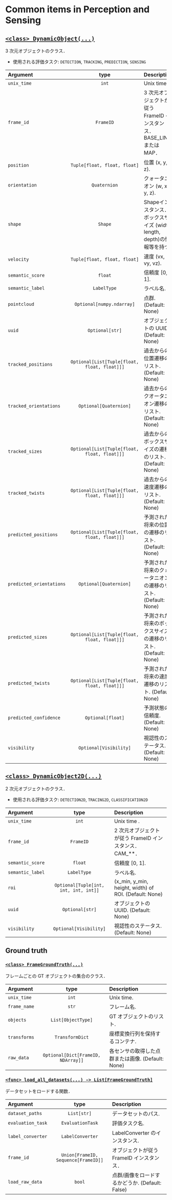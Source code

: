 # Common items in Perception and Sensing

## [`<class> DynamicObject(...)`](../../perception_eval/perception_eval/common/object.py)

3 次元オブジェクトのクラス．

- 使用される評価タスク: `DETECTION`, `TRACKING`, `PREDICTION`, `SENSING`

| Argument                 |                     type                     | Description                                                             |
| :----------------------- | :------------------------------------------: | :---------------------------------------------------------------------- |
| `unix_time`              |                    `int`                     | Unix time .                                                             |
| `frame_id`               |                  `FrameID`                   | 3 次元オブジェクトが従う FrameID インスタンス．BASE_LINK または MAP．   |
| `position`               |         `Tuple[float, float, float]`         | 位置 (x, y, z).                                                         |
| `orientation`            |                 `Quaternion`                 | クォータニオン (w, x, y, z).                                            |
| `shape`                  |                   `Shape`                    | Shapeインスタンス．ボックスサイズ (width, length, depth)の情報等を持つ. |
| `velocity`               |         `Tuple[float, float, float]`         | 速度 (vx, vy, vz).                                                      |
| `semantic_score`         |                   `float`                    | 信頼度 [0, 1].                                                          |
| `semantic_label`         |                 `LabelType`                  | ラベル名.                                                               |
| `pointcloud`             |          `Optional[numpy.ndarray]`           | 点群. (Default: None)                                                   |
| `uuid`                   |               `Optional[str]`                | オブジェクトの UUID. (Default: None)                                    |
| `tracked_positions`      | `Optional[List[Tuple[float, float, float]]]` | 過去からの位置遷移のリスト. (Default: None)                             |
| `tracked_orientations`   |            `Optional[Quaternion]`            | 過去からのクオータニオン遷移のリスト. (Default: None)                   |
| `tracked_sizes`          | `Optional[List[Tuple[float, float, float]]]` | 過去からのボックスサイズの遷移のリスト. (Default: None)                 |
| `tracked_twists`         | `Optional[List[Tuple[float, float, float]]]` | 過去からの速度遷移のリスト. (Default: None)                             |
| `predicted_positions`    | `Optional[List[Tuple[float, float, float]]]` | 予測された将来の位置の遷移のリスト. (Default: None)                     |
| `predicted_orientations` |            `Optional[Quaternion]`            | 予測された将来のクォータニオンの遷移のリスト. (Default: None)           |
| `predicted_sizes`        | `Optional[List[Tuple[float, float, float]]]` | 予測された将来のボックスサイズの遷移のリスト. (Default: None)           |
| `predicted_twists`       | `Optional[List[Tuple[float, float, float]]]` | 予測された将来の速度遷移のリスト. (Default: None)                       |
| `predicted_confidence`   |              `Optional[float]`               | 予測状態の信頼度. (Default: None)                                       |
| `visibility`             |            `Optional[Visibility]`            | 視認性のステータス. (Default: None)                                     |

## [`<class> DynamicObject2D(...)`](../../perception_eval/perception_eval/common/object2d.py)

2 次元オブジェクトのクラス．

- 使用される評価タスク: `DETECTION2D`, `TRACING2D`, `CLASSIFICATION2D`

| Argument         |                 type                  | Description                                                |
| :--------------- | :-----------------------------------: | :--------------------------------------------------------- |
| `unix_time`      |                 `int`                 | Unix time .                                                |
| `frame_id`       |               `FrameID`               | 2 次元オブジェクトが従う FrameID インスタンス．CAM\_\*\*． |
| `semantic_score` |                `float`                | 信頼度 [0, 1].                                             |
| `semantic_label` |              `LabelType`              | ラベル名.                                                  |
| `roi`            | `Optional[Tuple[int, int, int, int]]` | (x_min, y_min, height, width) of ROI. (Default: None)      |
| `uuid`           |            `Optional[str]`            | オブジェクトの UUID. (Default: None)                       |
| `visibility`     |        `Optional[Visibility]`         | 視認性のステータス. (Default: None)                        |

## Ground truth

### [`<class> FrameGroundTruth(...)`](../../perception_eval/perception_eval/common/dataset.py)

フレームごとの GT オブジェクトの集合のクラス．

| Argument     |                type                | Description                                       |
| :----------- | :--------------------------------: | :------------------------------------------------ |
| `unix_time`  |               `int`                | Unix time.                                        |
| `frame_name` |               `str`                | フレーム名.                                       |
| `objects`    |         `List[ObjectType]`         | GT オブジェクトのリスト.                          |
| `transforms` |          `TransformDict`           | 座標変換行列を保持するコンテナ.                   |
| `raw_data`   | `Optional[Dict[FrameID, NDArray]]` | 各センサの取得した点群または画像. (Default: None) |

### [`<func> load_all_datasets(...) -> List[FrameGroundTruth]`](../../perception_eval/perception_eval/common/dataset.py)

データセットをロードする関数．

| Argument          |                type                 | Description                                     |
| :---------------- | :---------------------------------: | :---------------------------------------------- |
| `dataset_paths`   |             `List[str]`             | データセットのパス.                             |
| `evaluation_task` |          `EvaluationTask`           | 評価タスク名.                                   |
| `label_converter` |          `LabelConverter`           | LabelConverter のインスタンス.                  |
| `frame_id`        | `Union[FrameID, Sequence[FrameID]]` | オブジェクトが従う FrameID インスタンス．       |
| `load_raw_data`   |               `bool`                | 点群/画像をロードするかどうか. (Default: False) |
